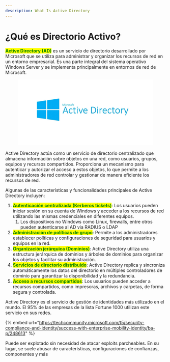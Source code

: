 ```yaml
---
description: What Is Active Directory
---
```


# ¿Qué es Directorio Activo?

<mark style="color:green;">**Active Directory (AD)**</mark> es un servicio de directorio desarrollado por Microsoft que se utiliza para administrar y organizar los recursos de red en un entorno empresarial. Es una parte integral del sistema operativo Windows Server y se implementa principalmente en entornos de red de Microsoft.

<figure><img src="../.gitbook/assets/image (41) (1).png" alt=""><figcaption></figcaption></figure>

Active Directory actúa como un servicio de directorio centralizado que almacena información sobre objetos en una red, como usuarios, grupos, equipos y recursos compartidos. Proporciona un mecanismo para autenticar y autorizar el acceso a estos objetos, lo que permite a los administradores de red controlar y gestionar de manera eficiente los recursos de red.

Algunas de las características y funcionalidades principales de Active Directory incluyen:

1. <mark style="color:green;">**Autenticación centralizada (Kerberos tickets)**</mark>: Los usuarios pueden iniciar sesión en su cuenta de Windows y acceder a los recursos de red utilizando las mismas credenciales en diferentes equipos.
   1. Los dispositivos no Windows como Linux, firewalls, entre otros pueden autenticarse al AD via RADIUS o LDAP
2. <mark style="color:green;">**Administración de políticas de grupo**</mark>: Permite a los administradores establecer políticas y configuraciones de seguridad para usuarios y equipos en la red.
3. <mark style="color:green;">**Organización jerárquica (Dominios)**</mark>: Active Directory utiliza una estructura jerárquica de dominios y árboles de dominios para organizar los objetos y facilitar su administración.
4. <mark style="color:green;">**Servicios de directorio distribuido**</mark>: Active Directory replica y sincroniza automáticamente los datos del directorio en múltiples controladores de dominio para garantizar la disponibilidad y la redundancia.
5. <mark style="color:green;">**Acceso a recursos compartidos**</mark>: Los usuarios pueden acceder a recursos compartidos, como impresoras, archivos y carpetas, de forma segura y controlada.



Active Directory es el servicio de gestión de identidades más utilizado en el mundo. El 95% de las empresas de la lista Fortune 1000 utilizan este servicio en sus redes.

{% embed url="https://techcommunity.microsoft.com/t5/security-compliance-and-identity/success-with-enterprise-mobility-identity/ba-p/248613" %}

Puede ser explotado sin necesidad de atacar exploits parcheables. En su lugar, se suele abusar de características, configuraciones de confianzas, componentes y más





